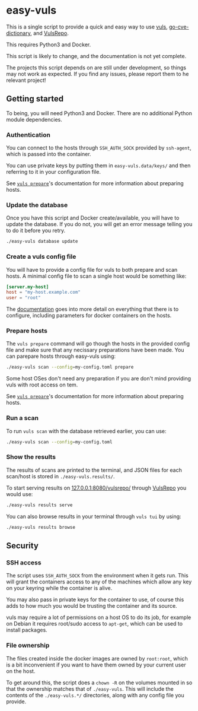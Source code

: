 # easy-vuls

This is a single script to provide a quick and easy way to use
[vuls](https://hub.docker.com/r/vuls/vuls/),
[go-cve-dictionary](https://hub.docker.com/r/vuls/go-cve-dictionary/), and
[VulsRepo](https://github.com/usiusi360/vulsrepo).

This requires Python3 and Docker.

This script is likely to change, and the documentation is not yet complete.

The projects this script depends on are still under development, so things may
not work as expected. If you find any issues, please report them to he relevant
project!


## Getting started
To being, you will need Python3 and Docker. There are no additional Python
module dependencies.


### Authentication
You can connect to the hosts through `SSH_AUTH_SOCK` provided by `ssh-agent`,
which is passed into the container.

You can use private keys by putting them in `easy-vuls.data/keys/` and then
referring to it in your configuration file.

See [`vuls prepare`](https://github.com/future-architect/vuls#usage-prepare)'s
documentation for more information about preparing hosts.


### Update the database
Once you have this script and Docker create/available, you will have to update
the database. If you do not, you will get an error message telling you to do it
before you retry.
```bash
./easy-vuls database update
```

### Create a vuls config file
You will have to provide a config file for vuls to both prepare and scan hosts. A minimal config file to scan a single host would be something like:
```toml
[server.my-host]
host = "my-host.example.com"
user = "root"
```

The [documentation](https://github.com/future-architect/vuls#configuration)
goes into more detail on everything that there is to configure, including
parameters for docker containers on the hosts.


### Prepare hosts
The `vuls prepare` command will go though the hosts in the provided config file
and make sure that any necissary preparations have been made. You can parepare
hosts through easy-vuls using:
```bash
./easy-vuls scan --config=my-config.toml prepare
```

Some host OSes don't need any preparation if you are don't mind providing vuls
with root access on tem.

See [`vuls prepare`](https://github.com/future-architect/vuls#usage-prepare)'s
documentation for more information about preparing hosts.


### Run a scan
To run `vuls scan` with the database retrieved earlier, you can use:
```bash
./easy-vuls scan --config=my-config.toml
```


### Show the results
The results of scans are printed to the terminal, and JSON files for each
scan/host is stored in `./easy-vuls.results/`.

To start serving results on [127.0.0.1:8080/vulsrepo/](127.0.0.1:8080/vulsrepo/) through [VulsRepo](https://github.com/usiusi360/vulsrepo)
you would use:
```bash
./easy-vuls results serve
```

You can also browse results in your terminal through `vuls tui` by using:
```bash
./easy-vuls results browse
```


## Security
### SSH access
The script uses `SSH_AUTH_SOCK` from the environment when it gets run. This
will grant the containers access to any of the machines which allow any key on
your keyring while the container is alive.

You may also pass in private keys for the container to use, of course this adds
to how much you would be trusting the container and its source.

vuls may require a lot of permissions on a host OS to do its job, for example
on Debian it requires root/sudo access to `apt-get`, which can be used to
install packages.

### File ownership
The files created inside the docker images are owned by `root:root`, which is
a bit inconvenient if you want to have them owned by your current user on the
host.

To get around this, the script does a `chown -R` on the volumes mounted in so
that the ownership matches that of `./easy-vuls`. This will include the contents of the `./easy-vuls.*/` directories, along with any config file you provide.
